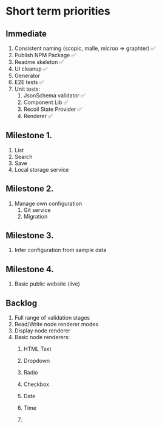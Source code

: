 # Short term priorities

## Immediate
1. Consistent naming (scopic, malle, microo => graphter) ✅
1. Publish NPM Package  ✅
1. Readme skeleton ✅
1. UI cleanup ✅
1. Generator
1. E2E tests ✅
1. Unit tests:
    1. JsonSchema validator ✅
    1. Component Lib ✅
    1. Recoil State Provider ✅
    1. Renderer ✅

## Milestone 1.
1. List
1. Search
1. Save
1. Local storage service

## Milestone 2.
1. Manage own configuration
    1. Git service
    1. Migration
   
## Milestone 3.
1. Infer configuration from sample data

## Milestone 4. 
1. Basic public website (live)
    
## Backlog
1. Full range of validation stages
1. Read/Write node renderer modes
1. Display node renderer
1. Basic node renderers:
    1. HTML Text
    1. Dropdown
       
    1. Radio
    1. Checkbox
    1. Date
    1. Time
    1. 
